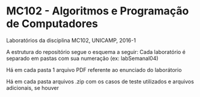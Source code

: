 # MC102 - Algoritmos e Programação de Computadores
 Laboratórios da disciplina MC102, UNICAMP, 2016-1

A estrutura do repositório segue o esquema a seguir: Cada laboratório é separado em pastas com sua numeração (ex: labSemanal04)

Há em cada pasta 1 arquivo PDF referente ao enunciado do laborátorio

Há em cada pasta arquivos .zip com os casos de teste utilizados e arquivos adicionais, se houver
